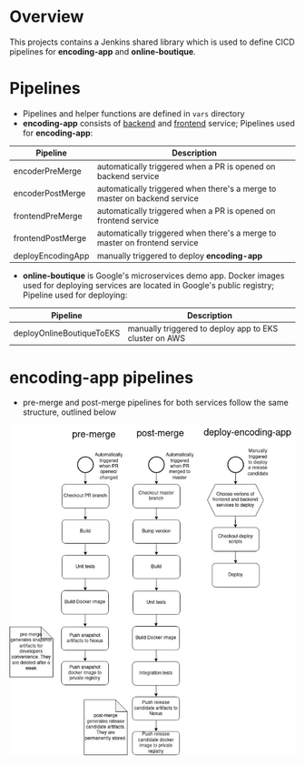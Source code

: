# Overview

This projects contains a Jenkins shared library which is used to define CICD pipelines for **encoding-app** and **online-boutique**.  

# Pipelines

* Pipelines and helper functions are defined in `vars` directory
* **encoding-app** consists of [backend](https://github.com/anea-11/x265) and [frontend](https://github.com/anea-11/frontend-demo) service; Pipelines used for **encoding-app**:

| Pipeline          | Description                                                                |
|------------------ | -------------------------------------------------------------------------  |
| encoderPreMerge   | automatically triggered when a PR is opened on backend service             |
| encoderPostMerge  | automatically triggered when there's a merge to master on backend service  |
| frontendPreMerge  | automatically triggered when a PR is opened on frontend service            |
| frontendPostMerge | automatically triggered when there's a merge to master on frontend service |
| deployEncodingApp | manually triggered to deploy **encoding-app**                              |

* **online-boutique** is Google's microservices demo app. Docker images used for deploying services are located in Google's public registry; Pipeline used for deploying:

| Pipeline                  | Description                                            |
|-------------------------- | -----------------------------------------------------  |
| deployOnlineBoutiqueToEKS | manually triggered to deploy app to EKS cluster on AWS |

# encoding-app pipelines

* pre-merge and post-merge pipelines for both services follow the same structure, outlined below

![encoding-app-pipelines](docs/images/encoding-app-pipelines.jpg)


